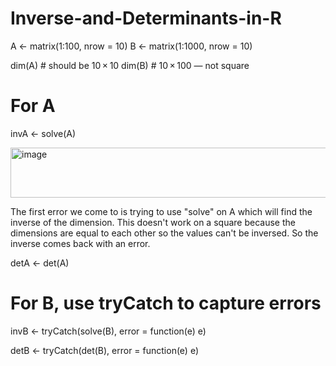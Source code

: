 # Inverse-and-Determinants-in-R

A <- matrix(1:100,  nrow = 10)
B <- matrix(1:1000, nrow = 10)

dim(A)  # should be 10 × 10
dim(B)  # 10 × 100 — not square

# For A
invA <- solve(A)

<img width="524" height="80" alt="image" src="https://github.com/user-attachments/assets/907667c3-5180-4978-8da6-a13560caf3dc" />

The first error we come to is trying to use "solve" on A which will find the inverse of the dimension. This doesn't work on a square because the dimensions are equal to each other so the values can't be inversed. So the inverse comes back with an error.

detA <- det(A)


# For B, use tryCatch to capture errors
invB <- tryCatch(solve(B), error = function(e) e)

detB <- tryCatch(det(B),   error = function(e) e)

